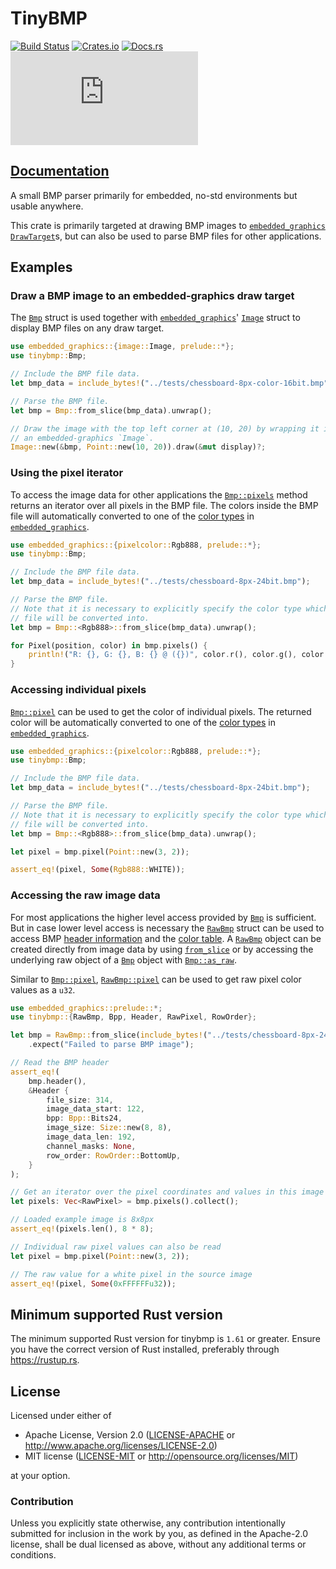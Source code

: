# TinyBMP

[![Build Status](https://circleci.com/gh/embedded-graphics/tinybmp/tree/master.svg?style=shield)](https://circleci.com/gh/embedded-graphics/tinybmp/tree/master)
[![Crates.io](https://img.shields.io/crates/v/tinybmp.svg)](https://crates.io/crates/tinybmp)
[![Docs.rs](https://docs.rs/tinybmp/badge.svg)](https://docs.rs/tinybmp)
[![embedded-graphics on Matrix](https://img.shields.io/matrix/rust-embedded-graphics:matrix.org)](https://matrix.to/#/#rust-embedded-graphics:matrix.org)

## [Documentation](https://docs.rs/tinybmp)

A small BMP parser primarily for embedded, no-std environments but usable anywhere.

This crate is primarily targeted at drawing BMP images to [`embedded_graphics`] [`DrawTarget`]s,
but can also be used to parse BMP files for other applications.

## Examples

### Draw a BMP image to an embedded-graphics draw target

The [`Bmp`] struct is used together with [`embedded_graphics`]' [`Image`] struct to display BMP
files on any draw target.

```rust
use embedded_graphics::{image::Image, prelude::*};
use tinybmp::Bmp;

// Include the BMP file data.
let bmp_data = include_bytes!("../tests/chessboard-8px-color-16bit.bmp");

// Parse the BMP file.
let bmp = Bmp::from_slice(bmp_data).unwrap();

// Draw the image with the top left corner at (10, 20) by wrapping it in
// an embedded-graphics `Image`.
Image::new(&bmp, Point::new(10, 20)).draw(&mut display)?;
```

### Using the pixel iterator

To access the image data for other applications the [`Bmp::pixels`] method returns an iterator
over all pixels in the BMP file. The colors inside the BMP file will automatically converted to
one of the [color types] in [`embedded_graphics`].

```rust
use embedded_graphics::{pixelcolor::Rgb888, prelude::*};
use tinybmp::Bmp;

// Include the BMP file data.
let bmp_data = include_bytes!("../tests/chessboard-8px-24bit.bmp");

// Parse the BMP file.
// Note that it is necessary to explicitly specify the color type which the colors in the BMP
// file will be converted into.
let bmp = Bmp::<Rgb888>::from_slice(bmp_data).unwrap();

for Pixel(position, color) in bmp.pixels() {
    println!("R: {}, G: {}, B: {} @ ({})", color.r(), color.g(), color.b(), position);
}
```

### Accessing individual pixels

[`Bmp::pixel`] can be used to get the color of individual pixels. The returned color will be automatically
converted to one of the [color types] in [`embedded_graphics`].

```rust
use embedded_graphics::{pixelcolor::Rgb888, prelude::*};
use tinybmp::Bmp;

// Include the BMP file data.
let bmp_data = include_bytes!("../tests/chessboard-8px-24bit.bmp");

// Parse the BMP file.
// Note that it is necessary to explicitly specify the color type which the colors in the BMP
// file will be converted into.
let bmp = Bmp::<Rgb888>::from_slice(bmp_data).unwrap();

let pixel = bmp.pixel(Point::new(3, 2));

assert_eq!(pixel, Some(Rgb888::WHITE));
```

### Accessing the raw image data

For most applications the higher level access provided by [`Bmp`] is sufficient. But in case
lower level access is necessary the [`RawBmp`] struct can be used to access BMP [header
information] and the [color table]. A [`RawBmp`] object can be created directly from image data
by using [`from_slice`] or by accessing the underlying raw object of a [`Bmp`] object with
[`Bmp::as_raw`].

Similar to [`Bmp::pixel`], [`RawBmp::pixel`] can be used to get raw pixel color values as a
`u32`.

```rust
use embedded_graphics::prelude::*;
use tinybmp::{RawBmp, Bpp, Header, RawPixel, RowOrder};

let bmp = RawBmp::from_slice(include_bytes!("../tests/chessboard-8px-24bit.bmp"))
    .expect("Failed to parse BMP image");

// Read the BMP header
assert_eq!(
    bmp.header(),
    &Header {
        file_size: 314,
        image_data_start: 122,
        bpp: Bpp::Bits24,
        image_size: Size::new(8, 8),
        image_data_len: 192,
        channel_masks: None,
        row_order: RowOrder::BottomUp,
    }
);

// Get an iterator over the pixel coordinates and values in this image and load into a vec
let pixels: Vec<RawPixel> = bmp.pixels().collect();

// Loaded example image is 8x8px
assert_eq!(pixels.len(), 8 * 8);

// Individual raw pixel values can also be read
let pixel = bmp.pixel(Point::new(3, 2));

// The raw value for a white pixel in the source image
assert_eq!(pixel, Some(0xFFFFFFu32));
```

## Minimum supported Rust version

The minimum supported Rust version for tinybmp is `1.61` or greater. Ensure you have the correct
version of Rust installed, preferably through <https://rustup.rs>.

[`Bmp`]: https://docs.rs/tinybmp/latest/tinybmp/struct.Bmp.html
[`Bmp::pixels`]: https://docs.rs/tinybmp/latest/tinybmp/struct.Bmp.html#method.pixels
[`Bmp::pixel`]: https://docs.rs/tinybmp/latest/tinybmp/struct.Bmp.html#method.pixel
[`Bmp::as_raw`]: https://docs.rs/tinybmp/latest/tinybmp/struct.Bmp.html#method.as_raw
[`RawBmp`]: https://docs.rs/tinybmp/latest/tinybmp/struct.RawBmp.html
[`RawBmp::pixel`]: https://docs.rs/tinybmp/latest/tinybmp/struct.RawBmp.html#method.pixel
[header information]: https://docs.rs/tinybmp/latest/tinybmp/struct.RawBmp.html#method.header
[color table]: https://docs.rs/tinybmp/latest/tinybmp/struct.RawBmp.html#method.color_table
[`from_slice`]: https://docs.rs/tinybmp/latest/tinybmp/struct.RawBmp.html#method.from_slice

[`embedded_graphics`]: https://docs.rs/embedded_graphics
[color types]: https://docs.rs/embedded-graphics/latest/embedded_graphics/pixelcolor/index.html#structs
[`DrawTarget`]: https://docs.rs/embedded-graphics/latest/embedded_graphics/draw_target/trait.DrawTarget.html
[`Image`]: https://docs.rs/embedded-graphics/latest/embedded_graphics/image/struct.Image.html

[color types]: embedded_graphics::pixelcolor#structs

## License

Licensed under either of

- Apache License, Version 2.0 ([LICENSE-APACHE](LICENSE-APACHE) or http://www.apache.org/licenses/LICENSE-2.0)
- MIT license ([LICENSE-MIT](LICENSE-MIT) or http://opensource.org/licenses/MIT)

at your option.

### Contribution

Unless you explicitly state otherwise, any contribution intentionally submitted for inclusion in the
work by you, as defined in the Apache-2.0 license, shall be dual licensed as above, without any
additional terms or conditions.
